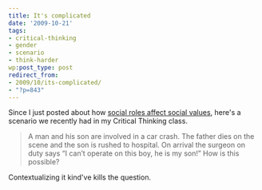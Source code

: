 ```yaml
---
title: It's complicated
date: '2009-10-21'
tags:
- critical-thinking
- gender
- scenario
- think-harder
wp:post_type: post
redirect_from:
- 2009/10/its-complicated/
- "?p=843"
---
```


Since I just posted about how [social roles affect social values](http://www.island94.org/2009/10/social-work-is-womens-work-so-we-dont-care/), here's a scenario we recently had in my Critical Thinking class.

> A man and his son are involved in a car crash. The father dies on the scene and the son is rushed to hospital. On arrival the surgeon on duty says “I can’t operate on this boy, he is my son!” How is this possible?

Contextualizing it kind've kills the question.
